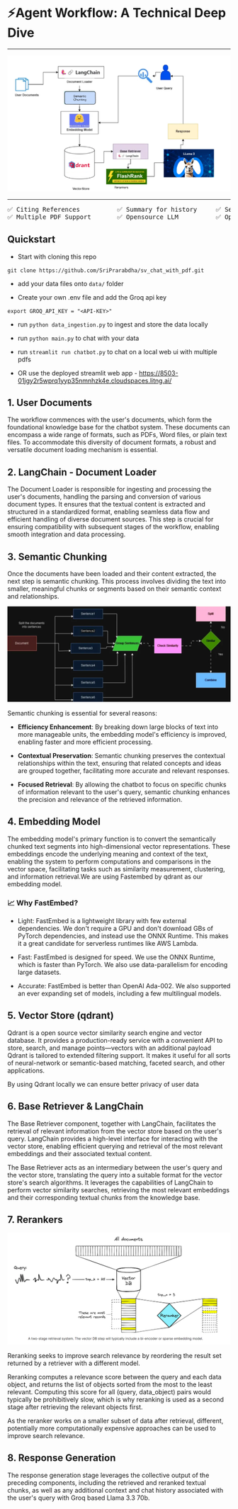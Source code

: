 # ⚡Agent Workflow: A Technical Deep Dive

---

![Agent Workflow](assets/workflow.png)

---

<pre>
✅ Citing References          ✅ Summary for history     ✅ Serverless Deployment   
✅ Multiple PDF Support       ✅ Opensource LLM          ✅ Opensource DB         
</pre>

## Quickstart

- Start with cloning this repo
```
git clone https://github.com/SriPrarabdha/sv_chat_with_pdf.git
```

- add your data files onto ```data/``` folder

- Create your own .env file and add the Groq api key
```
export GROQ_API_KEY = "<API-KEY>"
```

- run ```python data_ingestion.py``` to ingest and store the data locally

- run ```python main.py``` to chat with your data

- run ```streamlit run chatbot.py``` to chat on a local web ui with multiple pdfs

- OR use the deployed streamlit web app - https://8503-01jgy2r5wprq1yyp35nmnhzk4e.cloudspaces.litng.ai/

## 1. User Documents

The workflow commences with the user's documents, which form the foundational knowledge base for the chatbot system. These documents can encompass a wide range of formats, such as PDFs, Word files, or plain text files. To accommodate this diversity of document formats, a robust and versatile document loading mechanism is essential.

## 2. LangChain - Document Loader

The Document Loader is responsible for ingesting and processing the user's documents, handling the parsing and conversion of various document types. It ensures that the textual content is extracted and structured in a standardized format, enabling seamless data flow and efficient handling of diverse document sources. This step is crucial for ensuring compatibility with subsequent stages of the workflow, enabling smooth integration and data processing.

## 3. Semantic Chunking

Once the documents have been loaded and their content extracted, the next step is semantic chunking. This process involves dividing the text into smaller, meaningful chunks or segments based on their semantic context and relationships. 

![Semantic Chunking](assets/semantic_chunking.png)

Semantic chunking is essential for several reasons:

- **Efficiency Enhancement**: By breaking down large blocks of text into more manageable units, the embedding model's efficiency is improved, enabling faster and more efficient processing.

- **Contextual Preservation**: Semantic chunking preserves the contextual relationships within the text, ensuring that related concepts and ideas are grouped together, facilitating more accurate and relevant responses.

- **Focused Retrieval**: By allowing the chatbot to focus on specific chunks of information relevant to the user's query, semantic chunking enhances the precision and relevance of the retrieved information.

## 4. Embedding Model

The embedding model's primary function is to convert the semantically chunked text segments into high-dimensional vector representations. These embeddings encode the underlying meaning and context of the text, enabling the system to perform computations and comparisons in the vector space, facilitating tasks such as similarity measurement, clustering, and information retrieval.We are using Fastembed by qdrant as our embedding model.

### 📈 Why FastEmbed?

- Light: FastEmbed is a lightweight library with few external dependencies. We don't require a GPU and don't download GBs of PyTorch dependencies, and instead use the ONNX Runtime. This makes it a great candidate for serverless runtimes like AWS Lambda.

- Fast: FastEmbed is designed for speed. We use the ONNX Runtime, which is faster than PyTorch. We also use data-parallelism for encoding large datasets.

- Accurate: FastEmbed is better than OpenAI Ada-002. We also supported an ever expanding set of models, including a few multilingual models.

## 5. Vector Store (qdrant)

Qdrant is a open source vector similarity search engine and vector database. It provides a production-ready service with a convenient API to store, search, and manage points—vectors with an additional payload Qdrant is tailored to extended filtering support. It makes it useful for all sorts of neural-network or semantic-based matching, faceted search, and other applications.

By using Qdrant locally we can ensure better privacy of user data

## 6. Base Retriever & LangChain

The Base Retriever component, together with LangChain, facilitates the retrieval of relevant information from the vector store based on the user's query. LangChain provides a high-level interface for interacting with the vector store, enabling efficient querying and retrieval of the most relevant embeddings and their associated textual content.

The Base Retriever acts as an intermediary between the user's query and the vector store, translating the query into a suitable format for the vector store's search algorithms. It leverages the capabilities of LangChain to perform vector similarity searches, retrieving the most relevant embeddings and their corresponding textual chunks from the knowledge base.

## 7. Rerankers

![ReRankers](assets/rerankers.png)

Reranking seeks to improve search relevance by reordering the result set returned by a retriever with a different model.

Reranking computes a relevance score between the query and each data object, and returns the list of objects sorted from the most to the least relevant. Computing this score for all (query, data_object) pairs would typically be prohibitively slow, which is why reranking is used as a second stage after retrieving the relevant objects first.

As the reranker works on a smaller subset of data after retrieval, different, potentially more computationally expensive approaches can be used to improve search relevance.

## 8. Response Generation

The response generation stage leverages the collective output of the preceding components, including the retrieved and reranked textual chunks, as well as any additional context and chat history associated with the user's query with Groq based Llama 3.3 70b.
